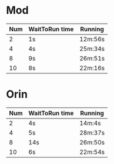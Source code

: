 # Mod

Num | WaitToRun time | Running |
| - |       -      |     -   |
| 2 | 1s | 12m:56s |
| 4 | 4s | 25m:34s |
| 8 | 9s | 26m:51s |
| 10| 8s | 22m:16s |
 
# Orin

Num | WaitToRun time | Running |
| - |       -      |     -   |
| 2 | 4s | 14m:4s |
| 4 | 5s | 28m:37s |
| 8 | 14s | 26m:50s |
| 10| 6s | 22m:54s |
